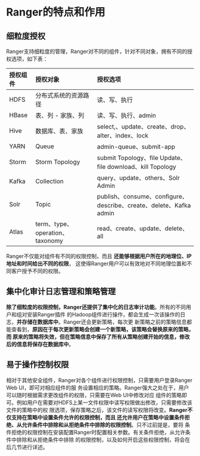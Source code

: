 Ranger的特点和作用
===================================================================================
## 细粒度授权
Ranger支持细粒度的管理，Ranger对不同的组件，针对不同对象，拥有不同的授权选项，如下表：

| 授权组件 | 授权对象 | 授权选项 |
|:------------ |:----------- |:------------|
| HDFS | 分布式系统的资源路径 | 读、写、执行 |
| HBase | 表、列 - 家族、列 | 读、写、执行、admin | 
| Hive | 数据库、表、家族 | select,、update、create、drop、alter、index、lock |
| YARN | Queue | admin-queue、submit-app |
| Storm | Storm Topology | submit Topology、file Update、file download、kill Topology |
| Kafka | Collection | query、update、others、Solr Admin |
| Solr | Topic | publish、consume、configure、describe、create、delete、Kafka admin  |
| Atlas | term、type、operation、taxonomy | read、create、update、delete、all |

Ranger不仅能对组件有不同的权限控制，而且 **还能够根据用户所在的地理位、IP地址和时间给出不同的权限**，
这使得Ranger用户可以有效地对不同地理位置和不同客户授予不同的权限。

## 集中化审计日志管理和策略管理
**除了细粒度的权限控制，Ranger还提供了集中化的日志审计功能**。所有的不同用户和组对安装Ranger插件
的Hadoop组件进行操作，都会生成一次该操作的日志，**并存储在数据库中**。Ranger还会更新策略，每次更
新策略之前的策略信息都能查看到，**原因在于每次更新策略会创建一个新策略，该策略会替换原来的策略，而
原来的策略将失效，但在策略信息中保存了所有从策略创建开始的信息，修改后的信息将保存在数据库中**。 

## 易于操作控制权限
相对于其他安全组件，Ranger对各个组件进行权限控制，只需要用户登录Ranger Web UI，即可对相应组件的服
务设置相应的策略。Ranger强大之处在于，用户可以随时根据需求更改组件的权限，只需要在Web UI中修改对应
组件的策略即可。例如用户在需要对HDFS上某一文件权限中读写权限做出修改，只需要修改该文件的策略中的权
限选项，保存策略之后，该文件的读写权限将改变。**Ranger不仅支持在策略中设置条件允许的权限控制，而且
还允许用户在策略中设置条件拒绝、从允许条件中排除和从拒绝条件中排除的权限控制**。只不过前提是，要将
条件拒绝的权限控制在安装配置Ranger时配置相关参数。有关条件拒绝，从允许条件中排除和从拒绝条件中排除
的权限控制，以及如何开启这些权限控制，将会在后几节进行详述。



